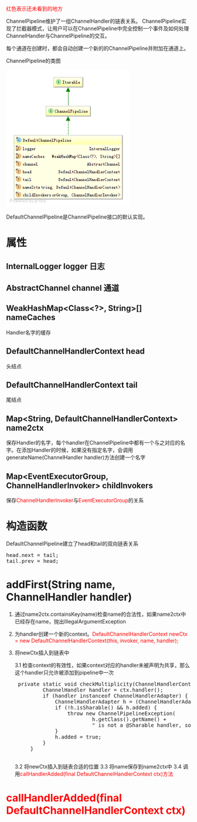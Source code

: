 <font color="red">红色表示还未看到的地方</font>

ChannelPipeline维护了一组ChannelHandler的链表关系。
ChannelPipeline实现了拦截器模式，让用户可以在ChannelPipeline中完全控制一个事件及如何处理ChannelHandler与ChannelPipeline的交互。

每个通道在创建时，都会自动创建一个新的的ChannelPipeline并附加在通道上。

ChannelPipeline的类图

![image](../img/ChannelPipeline类图.png)

DefaultChannelPipeline是ChannelPipeline接口的默认实现。

# 属性
## InternalLogger logger 日志
## AbstractChannel channel 通道
## WeakHashMap<Class<?>, String>[] nameCaches
Handler名字的缓存
## DefaultChannelHandlerContext head
头结点
## DefaultChannelHandlerContext tail
尾结点
## Map<String, DefaultChannelHandlerContext> name2ctx
保存Handler的名字，每个handler在ChannelPipeline中都有一个与之对应的名字。在添加Handler的时候，如果没有指定名字，会调用generateName(ChannelHandler handler)方法创建一个名字
## Map<EventExecutorGroup, ChannelHandlerInvoker> childInvokers
保存<font color="red">ChannelHandlerInvoker</font>与<font color="red">EventExecutorGroup</font>的关系

# 构造函数
DefaultChannelPipeline建立了head和tail的双向链表关系

<pre>
head.next = tail;
tail.prev = head;
</pre>

# addFirst(String name, ChannelHandler handler)

1. 通过name2ctx.containsKey(name)检查name的合法性，如果name2ctx中已经存在name，抛出IllegalArgumentException
2. 为handler创建一个新的context。<font color="red">DefaultChannelHandlerContext newCtx = new DefaultChannelHandlerContext(this, invoker, name, handler);</font>
3. 将newCtx插入到链表中

    3.1 检查context的有效性，如果context对应的handler未被声明为共享，那么这个handler只允许被添加到pipeline中一次

    <pre>
    private static void checkMultiplicity(ChannelHandlerContext ctx) {
            ChannelHandler handler = ctx.handler();
            if (handler instanceof ChannelHandlerAdapter) {
                ChannelHandlerAdapter h = (ChannelHandlerAdapter) handler;
                if (!h.isSharable() && h.added) {
                    throw new ChannelPipelineException(
                            h.getClass().getName() +
                            " is not a @Sharable handler, so can't be added or removed multiple times.");
                }
                h.added = true;
            }
        }
    </pre>

    3.2 将newCtx插入到链表合适的位置
    3.3 将name保存到name2ctx中
    3.4 调用<font color="red">callHandlerAdded(final DefaultChannelHandlerContext ctx)</code>方法



# callHandlerAdded(final DefaultChannelHandlerContext ctx)